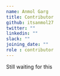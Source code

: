 ```yaml
---
name: Anmol Garg
title: Contributor
github: itsanmol27
twitter: ""
linkedin: ""
slack: ""
joining_date: ""
role : contributor
---
```


Still waiting for this
